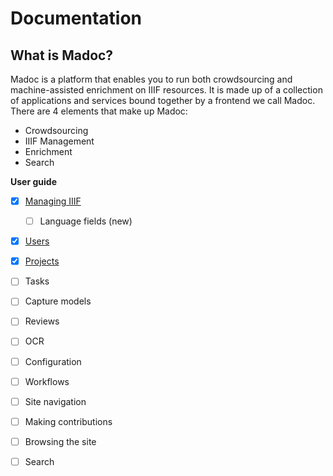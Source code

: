 # Documentation

## **What is Madoc?**

Madoc is a platform that enables you to run both crowdsourcing and machine-assisted enrichment on IIIF resources. It is made up of a collection of applications and services bound together by a frontend we call Madoc. There are 4 elements that make up Madoc:

* Crowdsourcing
* IIIF Management
* Enrichment
* Search

**User guide**

* [x] [Managing IIIF](user-guide/managing-iiif/)
  * [ ] Language fields \(new\)
* [x] [Users](user-guide/users.md)
* [x] [Projects](user-guide/projects/)
* [ ] Tasks
* [ ] Capture models
* [ ] Reviews
* [ ] OCR
* [ ] Configuration
* [ ] Workflows
* [ ] Site navigation
* [ ] Making contributions
* [ ] Browsing the site
* [ ] Search

